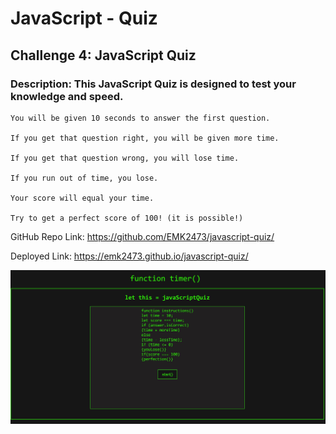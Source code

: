 # JavaScript - Quiz

## Challenge 4: JavaScript Quiz

### Description: This JavaScript Quiz is designed to test your knowledge and speed.

    You will be given 10 seconds to answer the first question.

    If you get that question right, you will be given more time.

    If you get that question wrong, you will lose time.

    If you run out of time, you lose.

    Your score will equal your time.

    Try to get a perfect score of 100! (it is possible!)

GitHub Repo Link: https://github.com/EMK2473/javascript-quiz/

Deployed Link: https://emk2473.github.io/javascript-quiz/

![JavaScript Screenshot](./assets/javaScriptQuizScreenShot.jpg)
